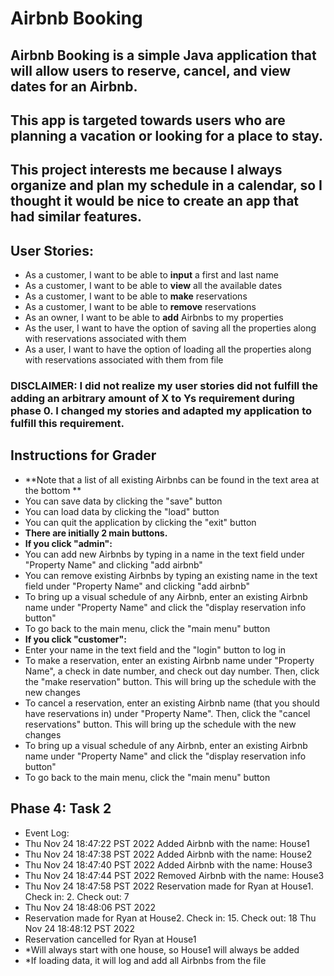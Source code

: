 # Airbnb Booking

## Airbnb Booking is a simple Java application that will allow users to reserve, cancel, and view dates for an Airbnb.

## This app is targeted towards users who are planning a vacation or looking for a place to stay.

## This project interests me because I always organize and plan my schedule in a calendar, so I thought it would be nice to create an app that had similar features.

## **User Stories:**
- As a customer, I want to be able to **input** a first and last name
- As a customer, I want to be able to **view** all the available dates
- As a customer, I want to be able to **make** reservations 
- As a customer, I want to be able to **remove** reservations 
- As an owner, I want to be able to **add** Airbnbs to my properties
- As the user, I want to have the option of saving all the properties along with reservations associated with them
- As a user, I want to have the option of loading all the properties along with reservations associated with them from file

### DISCLAIMER: I did not realize my user stories did not fulfill the adding an arbitrary amount of X to Ys requirement during phase 0. I changed my stories and adapted my application to fulfill this requirement.

## **Instructions for Grader**
- **Note that a list of all existing Airbnbs can be found in the text area at the bottom **
- You can save data by clicking the "save" button 
- You can load data by clicking the "load"  button
- You can quit the application by clicking the "exit" button
- **There are initially 2 main buttons.**
- **If you click "admin":**
- You can add new Airbnbs by typing in a name in the text field under "Property Name" and clicking "add airbnb"
- You can remove existing Airbnbs by typing an existing name in the text field under "Property Name" and clicking "add airbnb"
- To bring up a visual schedule of any Airbnb, enter an existing Airbnb name under "Property Name" and click the "display reservation info button"
- To go back to the main menu, click the "main menu" button
- **If you click "customer":**
- Enter your name in the text field and the "login" button to log in
- To make a reservation, enter an existing Airbnb name under "Property Name", a check in date number, and check out day number. Then, click the "make reservation" button. This will bring up the schedule with the new changes
- To cancel a reservation, enter an existing Airbnb name (that you should have reservations in) under "Property Name". Then, click the "cancel reservations" button. This will bring up the schedule with the new changes
- To bring up a visual schedule of any Airbnb, enter an existing Airbnb name under "Property Name" and click the "display reservation info button"
- To go back to the main menu, click the "main menu" button

## Phase 4: Task 2
- Event Log:
- Thu Nov 24 18:47:22 PST 2022
Added Airbnb with the name: House1
- Thu Nov 24 18:47:38 PST 2022
Added Airbnb with the name: House2
- Thu Nov 24 18:47:40 PST 2022
Added Airbnb with the name: House3
- Thu Nov 24 18:47:44 PST 2022
Removed Airbnb with the name: House3
- Thu Nov 24 18:47:58 PST 2022
Reservation made for Ryan at House1. Check in: 2. Check out: 7
- Thu Nov 24 18:48:06 PST 2022
- Reservation made for Ryan at House2. Check in: 15. Check out: 18
Thu Nov 24 18:48:12 PST 2022
- Reservation cancelled for Ryan at House1
- *Will always start with one house, so House1 will always be added
- *If loading data, it will log and add all Airbnbs from the file
